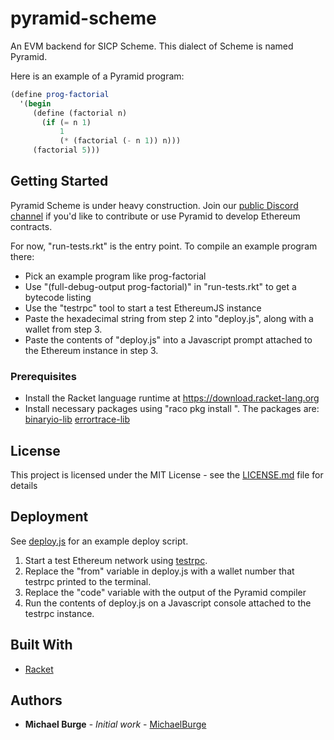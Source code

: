 # pyramid-scheme

An EVM backend for SICP Scheme. This dialect of Scheme is named Pyramid.

Here is an example of a Pyramid program: 
```scheme
(define prog-factorial 
  '(begin
     (define (factorial n)
       (if (= n 1)
           1
           (* (factorial (- n 1)) n)))
     (factorial 5)))

```

## Getting Started

Pyramid Scheme is under heavy construction. Join our [public Discord channel](https://discord.gg/854RH6x) if you'd like to contribute or use Pyramid to develop Ethereum contracts.

For now, "run-tests.rkt" is the entry point. To compile an example program there:

* Pick an example program like prog-factorial
* Use "(full-debug-output prog-factorial)" in "run-tests.rkt" to get a bytecode listing
* Use the "testrpc" tool to start a test EthereumJS instance
* Paste the hexadecimal string from step 2 into "deploy.js", along with a wallet from step 3.
* Paste the contents of "deploy.js" into a Javascript prompt attached to the Ethereum instance in step 3.

### Prerequisites

* Install the Racket language runtime at https://download.racket-lang.org
* Install necessary packages using "raco pkg install <name>". The packages are:
  [binaryio-lib](https://docs.racket-lang.org/binaryio/index.html)
  [errortrace-lib](https://docs.racket-lang.org/errortrace/using-errortrace.html)
  
## License

This project is licensed under the MIT License - see the [LICENSE.md](LICENSE.md) file for details

## Deployment

See [deploy.js](deploy.js) for an example deploy script.

1. Start a test Ethereum network using [testrpc](https://www.npmjs.com/package/ethereumjs-testrpc).
2. Replace the "from" variable in deploy.js with a wallet number that testrpc printed to the terminal.
3. Replace the "code" variable with the output of the Pyramid compiler
4. Run the contents of deploy.js on a Javascript console attached to the testrpc instance.

## Built With

* [Racket](http://racket-lang.org/)


## Authors

* **Michael Burge** - *Initial work* - [MichaelBurge](https://twitter.com/taurineandcode)
